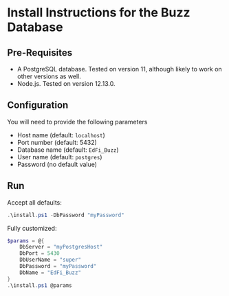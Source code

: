 # Install Instructions for the Buzz Database

## Pre-Requisites

* A PostgreSQL database. Tested on version 11, although likely to work on other
  versions as well.
* Node.js. Tested on version 12.13.0.

## Configuration

You will need to provide the following parameters

* Host name (default: `localhost`)
* Port number (default: 5432)
* Database name (default: `EdFi_Buzz`)
* User name (default: `postgres`)
* Password (no default value)

## Run

Accept all defaults:

```powershell
.\install.ps1 -DbPassword "myPassword"
```

Fully customized:

```powershell
$params = @{
    DbServer = "myPostgresHost"
    DbPort = 5430
    DbUserName = "super"
    DbPassword = "myPassword"
    DbName = "EdFi_Buzz"
}
.\install.ps1 @params
```
